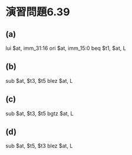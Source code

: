 # 演習問題6.39

## (a)

lui $at, imm_31:16
ori $at, imm_15:0
beq $t1, $at, L

## (b)

sub $at, $t3, $t5
blez $at, L

## (c)

sub $at, $t3, $t5
bgtz $at, L

## (d)

sub $at, $t5, $t3
blez $at, L

